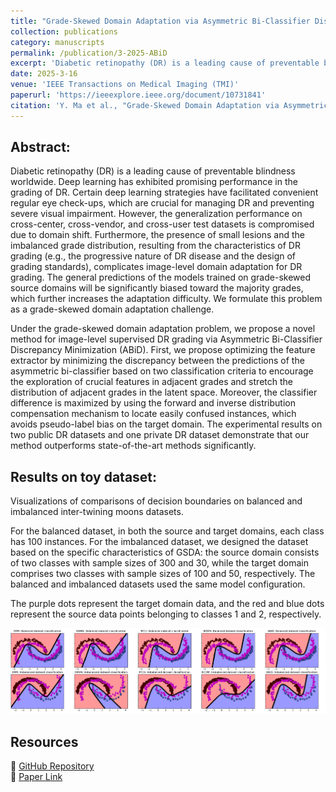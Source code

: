```yaml
---
title: "Grade-Skewed Domain Adaptation via Asymmetric Bi-Classifier Discrepancy Minimization for Diabetic Retinopathy Grading"
collection: publications
category: manuscripts
permalink: /publication/3-2025-ABiD
excerpt: 'Diabetic retinopathy (DR) is a leading cause of preventable blindness, with deep learning showing promise in its grading. However, domain shifts, small lesions, and imbalanced grade distributions complicate generalization and adaptation, often leading to biased predictions. To address this, we propose Asymmetric Bi-Classifier Discrepancy Minimization (ABiD), which leverages classifier discrepancy and distribution compensation to enhance feature extraction and reduce bias, achieving state-of-the-art performance on multiple DR datasets.'
date: 2025-3-16
venue: 'IEEE Transactions on Medical Imaging (TMI)'
paperurl: 'https://ieeexplore.ieee.org/document/10731841'
citation: 'Y. Ma et al., "Grade-Skewed Domain Adaptation via Asymmetric Bi-Classifier Discrepancy Minimization for Diabetic Retinopathy Grading," in IEEE Transactions on Medical Imaging, doi: 10.1109/TMI.2024.3485064.'
---
```

## Abstract:

Diabetic retinopathy (DR) is a leading cause of preventable blindness worldwide. Deep learning has exhibited promising performance in the grading of DR. Certain deep learning strategies have facilitated convenient regular eye check-ups, which are crucial for managing DR and preventing severe visual impairment. However, the generalization performance on cross-center, cross-vendor, and cross-user test datasets is compromised due to domain shift. Furthermore, the presence of small lesions and the imbalanced grade distribution, resulting from the characteristics of DR grading (e.g., the progressive nature of DR disease and the design of grading standards), complicates image-level domain adaptation for DR grading. The general predictions of the models trained on grade-skewed source domains will be significantly biased toward the majority grades, which further increases the adaptation difficulty. We formulate this problem as a grade-skewed domain adaptation challenge.

Under the grade-skewed domain adaptation problem, we propose a novel method for image-level supervised DR grading via Asymmetric Bi-Classifier Discrepancy Minimization (ABiD). First, we propose optimizing the feature extractor by minimizing the discrepancy between the predictions of the asymmetric bi-classifier based on two classification criteria to encourage the exploration of crucial features in adjacent grades and stretch the distribution of adjacent grades in the latent space. Moreover, the classifier difference is maximized by using the forward and inverse distribution compensation mechanism to locate easily confused instances, which avoids pseudo-label bias on the target domain. The experimental results on two public DR datasets and one private DR dataset demonstrate that our method outperforms state-of-the-art methods significantly.

## Results on toy dataset:

Visualizations of comparisons of decision boundaries on balanced and imbalanced inter-twining moons datasets.

For the balanced dataset, in both the source and target domains, each class has 100 instances. For the imbalanced dataset, we designed the dataset based on the specific characteristics of GSDA: the source domain consists of two classes with sample sizes of 300 and 30, while the target domain comprises two classes with sample sizes of 100 and 50, respectively. The balanced and imbalanced datasets used the same model configuration.

The purple dots represent the target domain data, and the red and blue dots represent the source data points belonging to classes 1 and 2, respectively.

![image](https://raw.githubusercontent.com/FByyyyuan/FByyyyuan.github.io/master/files/FB003.png)

## Resources  
🔗 [GitHub Repository](https://github.com/FByyyyuan/ABiD)  
📄 [Paper Link](https://ieeexplore.ieee.org/document/10731841)  
